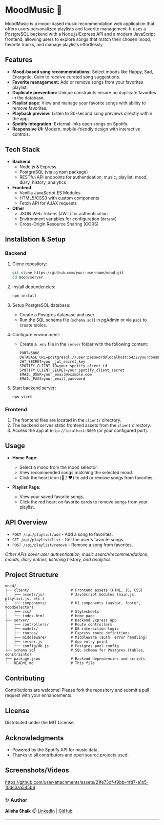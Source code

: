 
# MoodMusic 🎵

MoodMusic is a mood-based music recommendation web application that offers users personalized playlists and favorite management. It uses a PostgreSQL backend with a Node.js/Express API and a modern JavaScript frontend, allowing users to explore songs that match their chosen mood, favorite tracks, and manage playlists effortlessly.

## Features

- **Mood-based song recommendations:** Select moods like Happy, Sad, Energetic, Calm to receive curated song suggestions.
- **Favorite management:** Add or remove songs from your favorites playlist.
- **Duplicate prevention:** Unique constraints ensure no duplicate favorites in the database.
- **Playlist page:** View and manage your favorite songs with ability to remove favorites.
- **Playback preview:** Listen to 30-second song previews directly within the app.
- **Spotify integration:** External links open songs on Spotify.
- **Responsive UI:** Modern, mobile-friendly design with interactive controls.

## Tech Stack

- **Backend**
  - Node.js & Express
  - PostgreSQL (via `pg` npm package)
  - RESTful API endpoints for authentication, music, playlist, mood, diary, history, analytics
- **Frontend**
  - Vanilla JavaScript ES Modules
  - HTML5/CSS3 with custom components
  - Fetch API for AJAX requests
- **Other**
  - JSON Web Tokens (JWT) for authentication
  - Environment variables for configuration (`dotenv`)
  - Cross-Origin Resource Sharing (CORS)

## Installation & Setup

### Backend

1. Clone repository:
    ```bash
    git clone https://github.com/your-username/mood.git
    cd mood/server
    ```

2. Install dependencies:
    ```bash
    npm install
    ```

3. Setup PostgreSQL database:
   - Create a Postgres database and user.
   - Run the SQL schema file (`schema.sql`) in pgAdmin or via `psql` to create tables.

4. Configure environment:
   - Create a `.env` file in the `server` folder with the following content:
     ```
     PORT=5000
     DATABASE_URL=postgresql://user:password@localhost:5432/yourdbname
     JWT_SECRET=your_jwt_secret_key
     SPOTIFY_CLIENT_ID=your_spotify_client_id
     SPOTIFY_CLIENT_SECRET=your_spotify_client_secret
     EMAIL_USER=your_email@example.com
     EMAIL_PASS=your_email_password
     ```

5. Start backend server:
    ```bash
    npm start
    ```

### Frontend

1. The frontend files are located in the `client/` directory.
2. The backend serves static frontend assets from the `client` directory.
3. Access the app at `http://localhost:5000` (or your configured port).

## Usage

- **Home Page:**
  - Select a mood from the mood selector.
  - View recommended songs matching the selected mood.
  - Click the heart icon (🤍 / ❤️) to add or remove songs from favorites.

- **Playlist Page:**
  - View your saved favorite songs.
  - Click the red heart on favorite cards to remove songs from your playlist.

## API Overview

- `POST /api/playlist/add` - Add a song to favorites.
- `GET /api/playlist/list` - Get the user's favorite songs.
- `POST /api/playlist/remove` - Remove a song from favorites.

*Other APIs cover user authentication, music search/recommendations, moods, diary entries, listening history, and analytics.*

## Project Structure

```
mood/
├── client/                   # Frontend assets (HTML, JS, CSS)
│   ├── assets/js/            # JavaScript modules (main.js, playlist.js, etc.)
│   ├── components/           # UI components (navbar, footer, moodSelector)
│   ├── css/                  # Stylesheets
│   └── index.html            # Home page
├── server/                   # Backend Express app
│   ├── controllers/          # Route controllers
│   ├── models/               # DB interaction logic
│   ├── routes/               # Express route definitions
│   ├── middleware/           # Middleware (auth, error handling)
│   ├── server.js             # App entry point
│   └── config/db.js          # Postgres pool config
├── schema.sql                # SQL schema for Postgres (tables, constraints)
├── package.json              # Backend dependencies and scripts
└── README.md                 # This file
```

## Contributing

Contributions are welcome! Please fork the repository and submit a pull request with your enhancements.

## License

Distributed under the MIT License.

## Acknowledgments

- Powered by the Spotify API for music data.
- Thanks to all contributors and open source projects used.

## Screenshots/Videos


https://github.com/user-attachments/assets/21fe73df-f9bb-4fd7-a1b5-10dc3aa545b4


### ✨ Author

**Alisha Shaik**
📫 [LinkedIn](https://www.linkedin.com/in/bisma-alisha-shaik-1b136b294/) | [GitHub](https://github.com/sba-0406)

---
